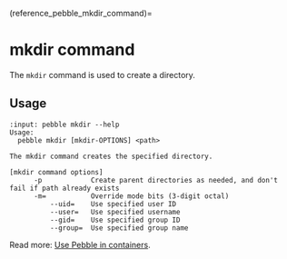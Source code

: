 (reference_pebble_mkdir_command)=
# mkdir command

The `mkdir` command is used to create a directory.

## Usage

<!-- START AUTOMATED OUTPUT -->
```{terminal}
:input: pebble mkdir --help
Usage:
  pebble mkdir [mkdir-OPTIONS] <path>

The mkdir command creates the specified directory.

[mkdir command options]
      -p            Create parent directories as needed, and don't fail if path already exists
      -m=           Override mode bits (3-digit octal)
          --uid=    Use specified user ID
          --user=   Use specified username
          --gid=    Use specified group ID
          --group=  Use specified group name
```
<!-- END AUTOMATED OUTPUT -->

Read more: [Use Pebble in containers](../pebble-in-containers.md).
